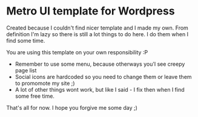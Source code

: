 Metro UI template for Wordpress
===============================

Created because I couldn't find nicer template and I made my own. From definition I'm lazy so there is still a lot things to do here. I do them when I find some time.

You are using this template on your own responsibility :P

* Remember to use some menu, because otherways you'l see creepy page list
* Social icons are hardcoded so you need to change them or leave them to promomote my site ;)
* A lot of other things wont work, but like I said - I fix then when I find some free time.

That's all for now. I hope you forgive me some day ;)
